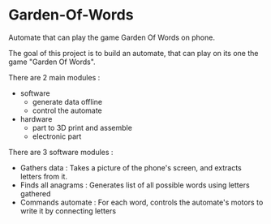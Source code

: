 # Garden-Of-Words
Automate that can play the game Garden Of Words on phone.

The goal of this project is to build an automate, that can play on its one the game "Garden Of Words".

There are 2 main modules :
* software
  * generate data offline
  * control the automate
* hardware
  * part to 3D print and assemble
  * electronic part

There are 3 software modules :
* Gathers data : Takes a picture of the phone's screen, and extracts letters from it.
* Finds all anagrams : Generates list of all possible words using letters gathered
* Commands automate : For each word, controls the automate's motors to write it by connecting letters


